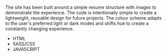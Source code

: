 The site has been built around a simple resume structure with images to demonstrate the experience. The code is intentionally simple to create a lightweight, reusable design for future projects. The colour scheme adapts to the user's preferred light or dark modes and shifts hue to create a constantly changing experience.

- HTML
- SASS/CSS
- JAVASCRIPT
